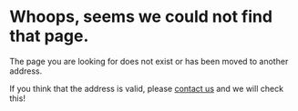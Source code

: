 <link rel="stylesheet" href="/latest/en/styles/docfx.css">
<link rel="stylesheet" href="/latest/en/styles/main.css">
<div class="entry-content stride-not-found-page">
    <div class="container">
        <h1>Whoops, seems we could not find that page.</h1>
        <p>
        The page you are looking for does not exist or has been moved to another address. </p>
        <p>If you think that the address <code id="invalid-address"></code> is valid, please <a href="http://stride3d.net/contact/">contact us</a> and we will check this!</p>
    </div>
</div>
<script>
    $('#invalid-address').text(window.location.href);
</script>
<script type="text/javascript" src="/latest/en/styles/main.js"></script>

